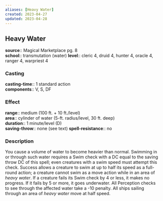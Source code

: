 ```yaml
---
aliases: [Heavy Water]
created: 2023-04-27
updated: 2023-04-28
---
```


## Heavy Water

**source**:: Magical Marketplace pg. 8  
**school**:: transmutation (water)
**level**:: cleric 4, druid 4, hunter 4, oracle 4, ranger 4, warpriest 4

### Casting

**casting-time**:: 1 standard action  
**components**:: V, S, DF

### Effect

**range**:: medium (100 ft. + 10 ft./level)  
**area**:: cylinder of water (5-ft. radius/level, 30 ft. deep)  
**duration**:: 1 minute/level (D)  
**saving-throw**:: none (see text)
**spell-resistance**:: no

### Description

You cause a volume of water to become heavier than normal. Swimming in or through such water requires a Swim check with a DC equal to the saving throw DC of this spell; even creatures with a swim speed must attempt this check. Success allows a creature to swim at up to half its speed as a full-round action; a creature cannot swim as a move action while in an area of *heavy water*. If a creature fails its Swim check by 4 or less, it makes no progress. If it fails by 5 or more, it goes underwater. All Perception checks to see through the affected water take a -10 penalty. All ships sailing through an area of *heavy water* move at half speed.
